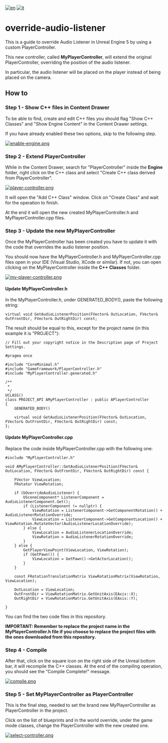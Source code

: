 [![en](https://img.shields.io/badge/lang-en-red.svg)](https://github.com/AntonioCuccarese/override-audio-listener/blob/main/README.md)
[![it](https://img.shields.io/badge/lang-it-green.svg)](https://github.com/AntonioCuccarese/override-audio-listener/blob/main/README.it.md)

# override-audio-listener

This is a guide to override Audio Listener in Unreal Engine 5 by using a custom PlayerController.

This new controller, called **MyPlayerController**, will extend the original PlayerController, overriding the position of the audio listener.

In particular, the audio listener will be placed on the player instead of being placed on the camera.

## How to

### Step 1 - Show C++ files in Content Drawer

To be able to find, create and edit C++ files you should flag "Show C++ Classes" and "Show Engine Content" in the Content Drawer settings.

If you have already enabled these two options, skip to the following step.

[![enable-engine.png](https://i.postimg.cc/3wgNtWxX/enable-engine.png)](https://postimg.cc/mcgTDLMk)

### Step 2 - Extend PlayerController

While in the Content Drawer, search for "PlayerController" inside the **Engine** folder, right click on the C++ class and select "Create C++ class derived from PlayerController".

[![player-controller.png](https://i.postimg.cc/5tQhWkY1/player-controller.png)](https://postimg.cc/TyG7r0JH)

It will open the "Add C++ Class" window. Click on "Create Class" and wait for the operation to finish.

At the end it will open the new created MyPlayerController.h and MyPlayerController.cpp files.

### Step 3 - Update the new MyPlayerController

Once the MyPlayerController has been created you have to update it with the code that overrides the audio listener position.

You should now have the MyPlayerController.h and MyPlayerController.cpp files open in your IDE (Visual Studio, XCode or similar). If not, you can open clicking on the MyPlayerController inside the **C++ Classes** folder.

[![my-player-controller.png](https://i.postimg.cc/PxQyZmp0/my-player-controller.png)](https://postimg.cc/Vr5XP0FF)


#### Update MyPlayerController.h

In the MyPlayerController.h, under GENERATED_BODY(), paste the following string: 
```
virtual void GetAudioListenerPosition(FVector& OutLocation, FVector& OutFrontDir, FVector& OutRightDir) const;
```
The result should be equal to this, except for the project name (in this example it is "PROJECT"):
```
// Fill out your copyright notice in the Description page of Project Settings.

#pragma once

#include "CoreMinimal.h"
#include "GameFramework/PlayerController.h"
#include "MyPlayerController.generated.h"

/**
 * 
 */
UCLASS()
class PROJECT_API AMyPlayerController : public APlayerController
{
    GENERATED_BODY()
    
    virtual void GetAudioListenerPosition(FVector& OutLocation, FVector& OutFrontDir, FVector& OutRightDir) const;
};
```

#### Update MyPlayerController.cpp

Replace the code inside MyPlayerController.cpp with the following one:

```
#include "MyPlayerController.h"

void AMyPlayerController::GetAudioListenerPosition(FVector& OutLocation, FVector& OutFrontDir, FVector& OutRightDir) const {
    
    FVector ViewLocation;
    FRotator ViewRotation;

    if (bOverrideAudioListener) {
        USceneComponent* ListenerComponent = AudioListenerComponent.Get();
        if (ListenerComponent != nullptr) {
            ViewRotation = ListenerComponent->GetComponentRotation() + AudioListenerRotationOverride;
            ViewLocation = ListenerComponent->GetComponentLocation() + ViewRotation.RotateVector(AudioListenerLocationOverride);
        } else {
            ViewLocation = AudioListenerLocationOverride;
            ViewRotation = AudioListenerRotationOverride;
        }
    } else {
        GetPlayerViewPoint(ViewLocation, ViewRotation);
        if (GetPawn()) {
            ViewLocation = GetPawn()->GetActorLocation();
        }
    }

    const FRotationTranslationMatrix ViewRotationMatrix(ViewRotation, ViewLocation);

    OutLocation = ViewLocation;
    OutFrontDir = ViewRotationMatrix.GetUnitAxis(EAxis::X);
    OutRightDir = ViewRotationMatrix.GetUnitAxis(EAxis::Y);

}
```

You can find the two code files in this repository. 

**IMPORTANT: Remember to replace the project name in the MyPlayerController.h file if you choose to replace the project files with the ones downloaded from this repository.**

### Step 4 - Compile

After that, click on the square icon on the right side of the Unreal bottom bar, it will recompile the C++ classes. At the end of the compiling operation, you should see the "Compile Complete!" message.

[![compile.png](https://i.postimg.cc/qMKfYvYq/compile.png)](https://postimg.cc/XpnDB4n6)

### Step 5 - Set MyPlayerController as PlayerController

This is the final step, needed to set the brand new MyPlayerController as PlayerController in the project.

Click on the list of blueprints and in the world override, under the game mode classes, change the PlayerController with the new created one.

[![select-controller.png](https://i.postimg.cc/wB3DWTcv/select-controller.png)](https://postimg.cc/v1F1TyKF)
